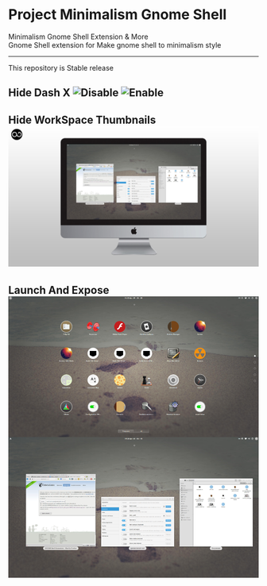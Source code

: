 Project Minimalism Gnome Shell
==============================

Minimalism Gnome Shell  Extension &amp; More    
Gnome Shell extension for Make gnome shell to minimalism style    

-----------------

This repository is Stable release




**Hide Dash X**
![Disable](https://raw.githubusercontent.com/xenatt/gnome-shell-extension-hide-dash/master/xenlism_cover2.jpg)
![Enable](https://raw.githubusercontent.com/xenatt/gnome-shell-extension-hide-dash/master/xenlism_cover5.png)
----------------------    

Hide WorkSpace Thumbnails
![Enable](Screenshot/xenlism_hidewsp_cover.jpg)
----------------------                            
Launch And Expose
![Launch And Expose](Screenshot/Launch-And-Expose.jpg)
----------------------    